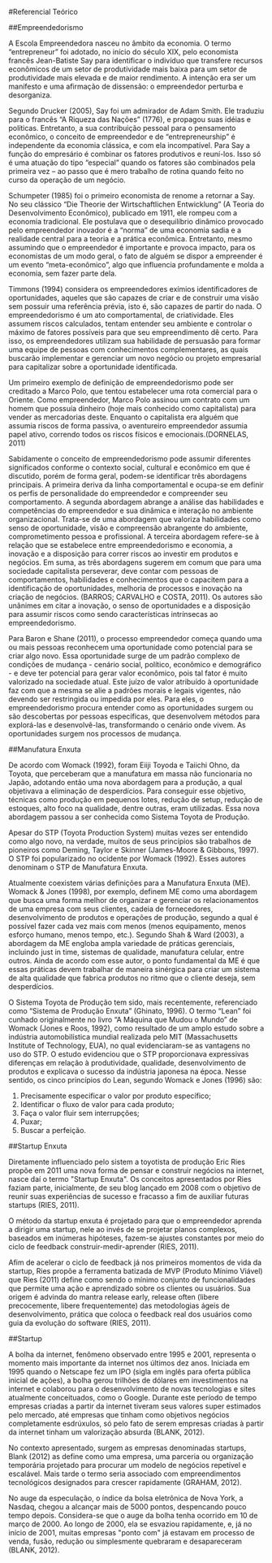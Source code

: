 #Referencial Teórico

##Empreendedorismo

A Escola Empreendedora nasceu no âmbito da economia. O termo “entrepreneur” foi adotado, no início do século XIX, pelo economista francês Jean-Batiste Say para identificar o indivíduo que transfere recursos econômicos de um setor de produtividade mais baixa para um setor de produtividade mais elevada e de maior rendimento. A intenção era ser um manifesto e uma afirmação de  dissensão: o empreendedor perturba e desorganiza.

Segundo Drucker (2005), Say foi um admirador de Adam Smith. Ele traduziu para o francês “A Riqueza das Nações” (1776), e propagou suas idéias e políticas. Entretanto, a sua contribuição pessoal para o pensamento econômico, o conceito de empreendedor e de “entrepreneurship” é independente da economia clássica, e com ela incompatível. Para Say a função do empresário é combinar os fatores produtivos e reuní-los. Isso só é uma atuação do tipo “especial” quando os fatores são combinados pela primeira vez – ao passo que é mero trabalho de rotina quando feito no curso da operação de um negócio.

Schumpeter (1985) foi o primeiro economista de renome a retornar a Say. No seu clássico “Die Theorie der Wirtschaftlichen Entwicklung” (A Teoria do Desenvolvimento Econômico), publicado em 1911, ele rompeu com a economia tradicional. Ele postulava que o desequilíbrio dinâmico provocado pelo empreendedor inovador é a “norma” de uma economia sadia e a realidade central para a teoria e a prática econômica. Entretanto, mesmo assumindo que o empreendedor é importante e provoca impacto, para os economistas de um modo geral, o fato de alguém se dispor a empreender é um evento “meta-econômico”, algo que influencia profundamente e molda a economia, sem fazer parte dela.

Timmons (1994) considera os empreendedores exímios identificadores de oportunidades, aqueles que são capazes de criar e de construir uma visão sem possuir uma referência prévia, isto é, são capazes de partir do nada. O empreendedorismo é um ato comportamental, de criatividade. Eles assumem riscos calculados, tentam entender seu ambiente e controlar o máximo de fatores possíveis para que seu empreendimento dê certo. Para isso, os empreendedores utilizam sua habilidade de persuasão para formar uma equipe de pessoas com conhecimentos complementares, as quais buscarão implementar e gerenciar um novo negócio ou projeto empresarial para capitalizar sobre a oportunidade identificada.Um primeiro exemplo de definição de empreendedorismo pode ser creditado a Marco Polo, que tentou estabelecer uma rota comercial para o Oriente. Como empreendedor, Marco Polo assinou um contrato com um homem que possuía dinheiro (hoje mais conhecido como capitalista) para vender as mercadorias deste. Enquanto o capitalista era alguém que assumia riscos de forma passiva, o aventureiro empreendedor assumia papel ativo, correndo todos os riscos físicos e emocionais.(DORNELAS, 2011)Sabidamente o conceito de empreendedorismo pode assumir diferentes significados conforme o contexto social, cultural e econômico em que é discutido, porém de forma geral, podem-se identificar três abordagens principais. A primeira deriva da linha comportamental e ocupa-se em definir os perfis de personalidade do empreendedor e compreender seu comportamento. A segunda abordagem abrange a análise das habilidades e competências do empreendedor e sua dinâmica e interação no ambiente organizacional. Trata-se de uma abordagem que valoriza habilidades como senso de oportunidade, visão e compreensão abrangente do ambiente, comprometimento pessoa e profissional. A terceira abordagem refere-se à relação que se estabelece entre empreendedorismo e economia, a inovação e a disposição para correr riscos ao investir em produtos e negócios. Em suma, as três abordagens sugerem em comum que para uma sociedade capitalista perseverar, deve contar com pessoas de comportamentos, habilidades e conhecimentos que o capacitem para a identificação de oportunidades, melhoria de processos e inovação na criação de negócios. (BARROS; CARVALHO e COSTA, 2011). Os autores são unânimes em citar a inovação, o senso de oportunidades e a disposição para assumir riscos como sendo características intrínsecas ao empreendedorismo.Para Baron e Shane (2011), o processo empreendedor começa quando uma ou mais pessoas reconhecem uma oportunidade como potencial para se criar algo novo. Essa oportunidade surge de um padrão complexo de condições de mudança - cenário social, político, econômico e demográfico - e deve ter potencial para gerar valor econômico, pois tal fator é muito valorizado na sociedade atual. Este juízo de valor atribuído à oportunidade faz com que a mesma se alie a padrões morais e legais vigentes, não devendo ser restringida ou impedida por eles. Para eles, o empreendedorismo procura entender como as oportunidades surgem ou são descobertas por pessoas específicas, que desenvolvem métodos para explorá-las e desenvolvê-las, transformando o cenário onde vivem. As oportunidades surgem nos processos de mudança.
##Manufatura Enxuta

De acordo com Womack (1992), foram Eiiji Toyoda e Taiichi Ohno, da Toyota, que perceberam que a manufatura em massa não funcionaria no Japão, adotando então uma nova abordagem para a produção, a qual objetivava a eliminação de desperdícios. Para conseguir esse objetivo, técnicas como produção em pequenos lotes, redução de setup, redução de estoques, alto foco na qualidade, dentre outras, eram utilizadas. Essa nova abordagem passou a ser conhecida como Sistema Toyota de Produção.

Apesar do STP (Toyota Production System) muitas vezes ser entendido como algo novo, na verdade, muitos de seus princípios são trabalhos de pioneiros como Deming, Taylor e Skinner (James-Moore & Gibbons, 1997). O STP foi popularizado no ocidente por Womack (1992). Esses autores denominam o STP de Manufatura Enxuta.

Atualmente coexistem várias definições para a Manufatura Enxuta (ME). Womack & Jones (1998), por exemplo, definem ME como uma abordagem que busca uma forma melhor de organizar e gerenciar os relacionamentos de uma empresa com seus clientes, cadeia de fornecedores, desenvolvimento de produtos e operações de produção, segundo a qual é possível fazer cada vez mais com menos (menos equipamento, menos esforço humano, menos tempo, etc.). Segundo Shah & Ward (2003), a abordagem da ME engloba ampla variedade de práticas gerenciais, incluindo just in time, sistemas de qualidade, manufatura celular, entre outros. Ainda de acordo com esse autor, o ponto fundamental da ME é que essas práticas devem trabalhar de maneira sinérgica para criar um sistema de alta qualidade que fabrica produtos no ritmo que o cliente deseja, sem desperdícios.

O Sistema Toyota de Produção tem sido, mais recentemente, referenciado como “Sistema de Produção Enxuta” (Ghinato, 1996). O termo “Lean” foi cunhado originalmente no livro “A Máquina que Mudou o Mundo” de Womack (Jones e Roos, 1992), como resultado de um amplo estudo sobre a indústria automobilística mundial realizada pelo MIT (Massachusetts Institute of Technology, EUA), no qual evidenciaram-se as vantagens no uso do STP. O estudo evidenciou que o STP proporcionava expressivas diferenças em relação à produtividade, qualidade, desenvolvimento de produtos e explicava o sucesso da indústria japonesa na época. Nesse sentido, os cinco princípios do Lean, segundo Womack e Jones (1996) são:

1. Precisamente especificar o valor por produto específico;
2. Identificar o fluxo de valor para cada produto;
3. Faça o valor fluir sem interrupções; 
4. Puxar;
5. Buscar a perfeição.

##Startup Enxuta

Diretamente influenciado pelo sistem a toyotista de produção Eric Ries propõe em 2011 uma nova forma de pensar e construir negócios na internet, nasce daí o termo "Startup Enxuta". Os conceitos apresentados por Ries faziam parte, inicialmente, de seu blog lançado em 2008 com o objetivo de reunir suas experiências de sucesso e fracasso a fim de auxiliar futuras startups (RIES, 2011).

O método da startup enxuta é projetado para que o empreendedor aprenda a dirigir uma startup, nele ao invés de se projetar planos complexos, baseados em inúmeras hipóteses, fazem-se ajustes constantes por meio do ciclo de feedback construir-medir-aprender (RIES, 2011). 

Afim de acelerar o ciclo de feedback já nos primeiros momentos de vida da startup, Ries propõe a ferramenta batizada de MVP (Produto Mínimo Viável) que Ries (2011) define como sendo o mínimo conjunto de funcionalidades que permite uma ação e aprendizado sobre os clientes ou usuários.
Sua origem é advinda do mantra release early, release often (libere precocemente, libere frequentemente) das metodologias ágeis de desenvolvimento, prática que coloca o feedback real dos usuários como guia da evolução do software (RIES, 2011).
 

##Startup

A bolha da internet, fenômeno observado entre 1995 e 2001, representa o momento mais importante da internet nos últimos dez anos. Iniciada em 1995 quando o Netscape fez um IPO (sigla em inglês para oferta pública inicial de ações), a bolha gerou trilhões de dólares em investimentos na internet e colaborou para o desenvolvimento de novas tecnologias e sites atualmente conceituados, como o Google. Durante este período de tempo empresas criadas a partir da internet tiveram seus valores super estimados pelo mercado, até empresas que tinham como objetivos negócios completamente esdrúxulos, só pelo fato de serem empresas criadas à partir da internet tinham um valorização absurda (BLANK, 2012).

No contexto apresentado, surgem as empresas denominadas startups, Blank (2012) as define como uma empresa, uma parceria ou organização temporária projetado para procurar um modelo de negócios repetível e escalável. Mais tarde o termo seria associado com empreendimentos tecnológicos designados para crescer rapidamente (GRAHAM, 2012).

No auge da especulação, o índice da bolsa eletrônica de Nova York, a Nasdaq, chegou a alcançar mais de 5000 pontos, despencando pouco tempo depois. Considera-se que o auge da bolha tenha ocorrido em 10 de março de 2000. Ao longo de 2000, ela se esvaziou rapidamente, e, já no início de 2001, muitas empresas "ponto com" já estavam em processo de venda, fusão, redução ou simplesmente quebraram e desapareceram (BLANK, 2012).
